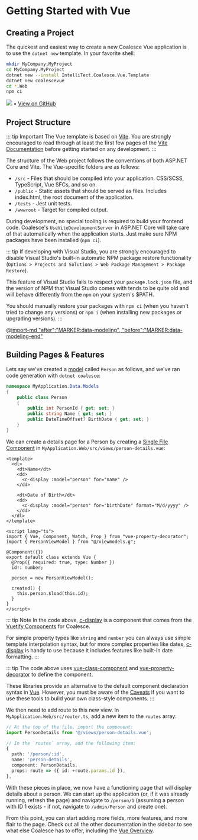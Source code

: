 
# Getting Started with Vue

## Creating a Project

The quickest and easiest way to create a new Coalesce Vue application is to use the ``dotnet new`` template. In your favorite shell:
    
``` sh
mkdir MyCompany.MyProject
cd MyCompany.MyProject
dotnet new --install IntelliTect.Coalesce.Vue.Template
dotnet new coalescevue
cd *.Web
npm ci
```

[![](https://img.shields.io/nuget/v/IntelliTect.Coalesce.Vue.Template)](https://www.nuget.org/packages/IntelliTect.Coalesce.Vue.Template/) • [View on GitHub](https://github.com/IntelliTect/Coalesce.Vue.Template) 

## Project Structure

::: tip Important
The Vue template is based on [Vite](https://vitejs.dev/). You are strongly encouraged to read through at least the first few pages of the [Vite Documentation](https://vitejs.dev/guide/) before getting started on any development.
:::

The structure of the Web project follows the conventions of both ASP.NET Core and Vite. The Vue-specific folders are as follows:

- ``/src`` - Files that should be compiled into your application. CSS/SCSS, TypeScript, Vue SFCs, and so on.
- ``/public`` - Static assets that should be served as files. Includes index.html, the root document of the application.
- ``/tests`` - Jest unit tests.
- ``/wwwroot`` - Target for compiled output.

During development, no special tooling is required to build your frontend code. Coalesce's ``UseViteDevelopmentServer`` in ASP.NET Core will take care of that automatically when the application starts. Just make sure NPM packages have been installed (`npm ci`).

::: tip
If developing with Visual Studio, you are strongly encouraged to disable Visual Studio's built-in automatic NPM package restore functionality (``Options > Projects and Solutions > Web Package Management > Package Restore``). 

This feature of Visual Studio fails to respect your ``package.lock.json`` file, and the version of NPM that Visual Studio comes with tends to be quite old and will behave differently from the ``npm`` on your system's $PATH.

You should manually restore your packages with ``npm ci`` (when you haven't tried to change any versions) or ``npm i`` (when installing new packages or upgrading versions).
:::

@[import-md "after":"MARKER:data-modeling", "before":"MARKER:data-modeling-end"](../agnostic/getting-started-modeling.md)


## Building Pages & Features

Lets say we've created a [model](/modeling/model-types/entities.md) called `Person` as follows, and we've ran code generation with ``dotnet coalesce``:

``` c#
namespace MyApplication.Data.Models 
{
    public class Person
    {
        public int PersonId { get; set; }
        public string Name { get; set; }
        public DateTimeOffset? BirthDate { get; set; }
    }
}
```

We can create a details page for a Person by creating a [Single File Component](https://vuejs.org/v2/guide/single-file-components.html) in ``MyApplication.Web/src/views/person-details.vue``:

``` vue
<template>
  <dl>
    <dt>Name</dt>
    <dd>
      <c-display :model="person" for="name" />
    </dd>

    <dt>Date of Birth</dt>
    <dd>
      <c-display :model="person" for="birthDate" format="M/d/yyyy" />
    </dd>
  </dl>
</template>

<script lang="ts"> 
import { Vue, Component, Watch, Prop } from "vue-property-decorator";
import { PersonViewModel } from "@/viewmodels.g";

@Component({})
export default class extends Vue {
  @Prop({ required: true, type: Number })
  id!: number;

  person = new PersonViewModel();

  created() {
    this.person.$load(this.id);
  }
}
</script>
```

::: tip Note
In the code above, [c-display](/stacks/vue/coalesce-vue-vuetify/components/c-display.md) is a component that comes from the [Vuetify Components](/stacks/vue/coalesce-vue-vuetify/overview.md) for Coalesce.

For simple property types like `string` and `number` you can always use simple template interpolation syntax, but for more complex properties like dates, [c-display](/stacks/vue/coalesce-vue-vuetify/components/c-display.md) is handy to use because it includes features like built-in date formatting.
:::


::: tip
The code above uses [vue-class-component](https://class-component.vuejs.org/) and [vue-property-decorator](https://github.com/kaorun343/vue-property-decorator) to define the component.

These libraries provide an alternative to the default component declaration syntax in [Vue](https://vuejs.org/). However, you must be aware of the [Caveats](https://class-component.vuejs.org/guide/caveats.html) if you want to use these tools to build your own class-style components.
:::

We then need to add route to this new view. In ``MyApplication.Web/src/router.ts``, add a new item to the `routes` array:

``` ts
// At the top of the file, import the component:
import PersonDetails from '@/views/person-details.vue';
```

``` ts
// In the `routes` array, add the following item:
{
  path: '/person/:id',
  name: 'person-details',
  component: PersonDetails,
  props: route => ({ id: +route.params.id }),
},
```

With these pieces in place, we now have a functioning page that will display details about a person. We can start up the application (or, if it was already running, refresh the page) and navigate to ``/person/1`` (assuming a person with ID 1 exists - if not, navigate to ``/admin/Person`` and create one).

From this point, you can start adding more fields, more features, and more flair to the page. Check out all the other documentation in the sidebar to see what else Coalesce has to offer, including the [Vue Overview](/stacks/vue/overview.md).